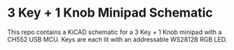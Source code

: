 3 Key + 1 Knob Minipad Schematic
================================

This repo contains a KiCAD schematic for a 3 Key + 1 Knob minipad with a CH552 USB MCU. Keys are
each lit with an addressable WS2812B RGB LED.
